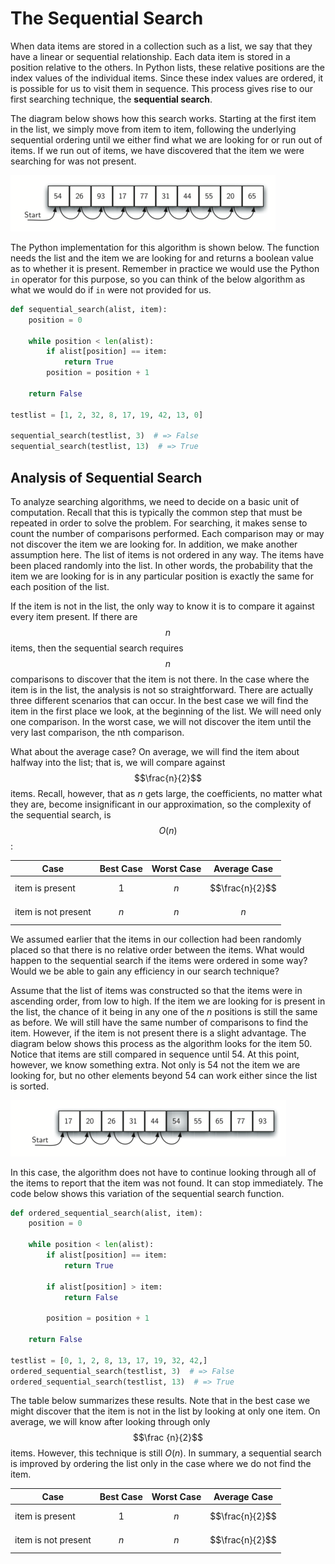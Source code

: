 The Sequential Search
=====================

When data items are stored in a collection such as a list, we say that
they have a linear or sequential relationship. Each data item is stored
in a position relative to the others. In Python lists, these relative
positions are the index values of the individual items. Since these
index values are ordered, it is possible for us to visit them in
sequence. This process gives rise to our first searching technique, the
**sequential search**.

The diagram below shows how this search works. Starting at
the first item in the list, we simply move from item to item, following
the underlying sequential ordering until we either find what we are
looking for or run out of items. If we run out of items, we have
discovered that the item we were searching for was not present.

![Sequential Search of a List of Integers](figures/sequential-search.png)

The Python implementation for this algorithm is shown below. The function needs the list and
the item we are looking for and returns a boolean value as to whether it
is present. Remember in practice we would use the Python `in` operator for this purpose, so you can think of the below algorithm as what we would do if `in` were not provided for us.

```python
def sequential_search(alist, item):
    position = 0

    while position < len(alist):
        if alist[position] == item:
            return True
        position = position + 1

    return False

testlist = [1, 2, 32, 8, 17, 19, 42, 13, 0]

sequential_search(testlist, 3)  # => False
sequential_search(testlist, 13)  # => True
```

Analysis of Sequential Search
-----------------------------

To analyze searching algorithms, we need to decide on a basic unit of
computation. Recall that this is typically the common step that must be
repeated in order to solve the problem. For searching, it makes sense to
count the number of comparisons performed. Each comparison may or may
not discover the item we are looking for. In addition, we make another
assumption here. The list of items is not ordered in any way. The items
have been placed randomly into the list. In other words, the probability
that the item we are looking for is in any particular position is
exactly the same for each position of the list.

If the item is not in the list, the only way to know it is to compare it
against every item present. If there are $$n$$ items, then the sequential
search requires $$n$$ comparisons to discover that the item is not there.
In the case where the item is in the list, the analysis is not so
straightforward. There are actually three different scenarios that can
occur. In the best case we will find the item in the first place we
look, at the beginning of the list. We will need only one comparison. In
the worst case, we will not discover the item until the very last
comparison, the nth comparison.

What about the average case? On average, we will find the item about
halfway into the list; that is, we will compare against $$\frac{n}{2}$$
items. Recall, however, that as *n* gets large, the coefficients, no
matter what they are, become insignificant in our approximation, so the
complexity of the sequential search, is $$O(n)$$:

Case  |  Best Case |  Worst Case | Average Case
--- | --- | --- | ---
item is present | $$1$$ |  $$n$$ |  $$\frac{n}{2}$$
item is not present | $$n$$  | $$n$$  | $$n$$


We assumed earlier that the items in our collection had been randomly
placed so that there is no relative order between the items. What would
happen to the sequential search if the items were ordered in some way?
Would we be able to gain any efficiency in our search technique?

Assume that the list of items was constructed so that the items were in
ascending order, from low to high. If the item we are looking for is
present in the list, the chance of it being in any one of the *n*
positions is still the same as before. We will still have the same
number of comparisons to find the item. However, if the item is not
present there is a slight advantage. The diagram below
shows this process as the algorithm looks for the item 50. Notice that
items are still compared in sequence until 54. At this point, however,
we know something extra. Not only is 54 not the item we are looking for,
but no other elements beyond 54 can work either since the list is
sorted.

![Sequential Search of an Ordered List of Integers](figures/sequential-search-2.png)

In this case, the algorithm does not have to continue looking
through all of the items to report that the item was not found. It can
stop immediately. The code below shows this
variation of the sequential search function.

```python
def ordered_sequential_search(alist, item):
    position = 0

    while position < len(alist):
        if alist[position] == item:
            return True

        if alist[position] > item:
            return False

        position = position + 1

    return False

testlist = [0, 1, 2, 8, 13, 17, 19, 32, 42,]
ordered_sequential_search(testlist, 3)  # => False
ordered_sequential_search(testlist, 13)  # => True
```

The table below summarizes these results. Note that
in the best case we might discover that the item is not in the list by
looking at only one item. On average, we will know after looking through
only $$\frac {n}{2}$$ items. However, this technique is still $O(n)$. In
summary, a sequential search is improved by ordering the list only in
the case where we do not find the item.

Case  |  Best Case |  Worst Case | Average Case
--- | --- | --- | ---
item is present | $$1$$ |  $$n$$ |  $$\frac{n}{2}$$
item is not present | $$n$$  | $$n$$  | $$\frac{n}{2}$$


